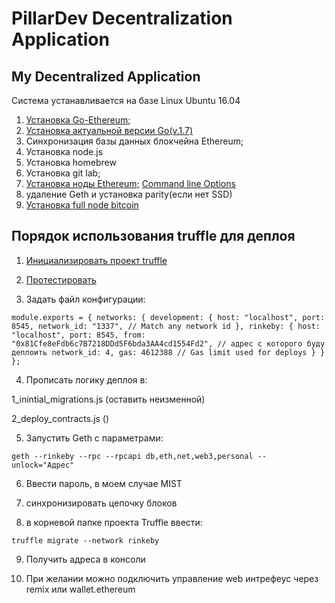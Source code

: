 # PillarDev Decentralization Application
## My Decentralized Application

Система устанавливается на базе Linux Ubuntu 16.04
1) [Установка Go-Ethereum](https://geth.ethereum.org/install/);
2) [Установка актуальной версии Go(v.1.7)](https://medium.com/@patdhlk/how-to-install-go-1-8-on-ubuntu-16-04-710967aa53c9)
3) Синхронизация базы данных блокчейна Ethereum;
4) Установка node.js
5) Установка homebrew
6) Установка git lab;
7) [Установка ноды Ethereum;](https://coin-lab.com/ethereum-glava-2-ustanovka-i-zapusk-nody/#gl21) [Command line Options](https://github.com/ethereum/go-ethereum/wiki/Command-Line-Options)
8) удаление Geth и установка parity(если нет SSD)
9) [Установка full node bitcoin](https://bitcoin.org/en/full-node#ubuntu-1610)


## Порядок использования truffle для деплоя
1. [Инициализировать проект truffle](https://truffleframework.com/docs/getting_started/project)

2. [Протестировать](https://truffleframework.com/docs/getting_started/testing)

3. Задать файл конфигурации:

`module.exports = {
   networks: {
     development: {
       host: "localhost",
       port: 8545,
       network_id: "1337", // Match any network id
     },
     rinkeby: {
           host: "localhost",
           port: 8545,
           from: "0x81Cfe8eFdb6c7B7218DDd5F6bda3AA4cd1554Fd2", // адрес с которого буду деплоить
           network_id: 4,
           gas: 4612388 // Gas limit used for deploys
         }
   }
 };
`

4. Прописать логику деплоя в:
 
1_inintial_migrations.js (оставить неизменной)
  
2_deploy_contracts.js ()

5. Запустить Geth с параметрами:

`geth --rinkeby --rpc --rpcapi db,eth,net,web3,personal --unlock="Адрес"`

6. Ввести пароль, в моем случае MIST

7. синхронизировать цепочку блоков

8. в корневой папке проекта Truffle ввести:

`truffle migrate --network rinkeby`

9. Получить адреса в консоли

10. При желании можно подключить управление web интрефеус через remix или wallet.ethereum 
